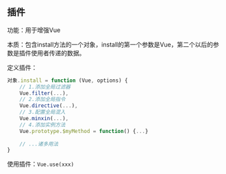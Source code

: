 ## 插件

功能：用于增强Vue

本质：包含install方法的一个对象，install的第一个参数是Vue，第二个以后的参数是插件使用者传递的数据。

定义插件：

```javascript
对象.install = function (Vue, options) {
    // 1.添加全局过滤器
    Vue.filter(...),
    // 2.添加全局指令
    Vue.directive(...),
    // 3.配置全局混入
	Vue.minxin(...),
	// 4.添加实例方法
	Vue.prototype.$myMethod = function() {...}
    
    // ...诸多用法
}
```

使用插件：`Vue.use(xxx)`